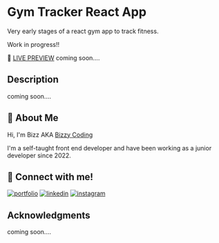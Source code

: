 # Gym Tracker React App

Very early stages of a react gym app to track fitness. 

Work in progress!!

👀 [LIVE PREVIEW](https://bizzy-coding.github.io//) coming soon....




## Description

coming soon....

## 👋 About Me

Hi, I'm Bizz AKA [Bizzy Coding](https://www.instagram.com/bizzy_coding/) 

I'm a self-taught front end developer and have been working as a junior developer since 2022.  


## 🔗 Connect with me!
[![portfolio](https://img.shields.io/badge/my_portfolio-000?style=for-the-badge&logo=ko-fi&logoColor=white)](https://bizzy-coding.github.io/Junior_Dev/)
[![linkedin](https://img.shields.io/badge/linkedin-0A66C2?style=for-the-badge&logo=linkedin&logoColor=white)](https://www.linkedin.com/in/laura-bizzle/)
[![instagram](https://img.shields.io/badge/Instagram-E4405F?style=for-the-badge&logo=instagram&logoColor=white)](https://www.instagram.com/bizzy_coding/)

## Acknowledgments

coming soon....




 